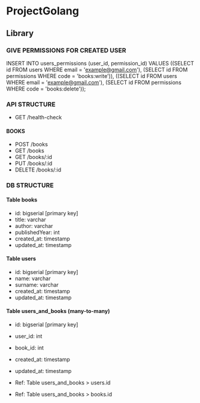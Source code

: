 # ProjectGolang

## Library


### GIVE PERMISSIONS FOR CREATED USER
INSERT INTO users_permissions (user_id, permission_id)
VALUES
    ((SELECT id FROM users WHERE email = 'example@gmail.com'), (SELECT id FROM permissions WHERE code = 'books:write')),
    ((SELECT id FROM users WHERE email = 'example@gmail.com'), (SELECT id FROM permissions WHERE code = 'books:delete'));
    
### API STRUCTURE
- GET /health-check

#### BOOKS
- POST /books
- GET /books
- GET /books/:id
- PUT /books/:id
- DELETE /books/:id

### DB STRUCTURE
#### Table books
- id: bigserial [primary key]
- title: varchar
- author: varchar
- publishedYear: int
- created_at: timestamp
- updated_at: timestamp

#### Table users
- id: bigserial [primary key]
- name: varchar
- surname: varchar
- created_at: timestamp 
- updated_at: timestamp 

#### Table users_and_books (many-to-many)
- id: bigserial [primary key]
- user_id: int 
- book_id: int
- created_at: timestamp
- updated_at: timestamp

- Ref: Table users_and_books > users.id
- Ref: Table users_and_books > books.id
